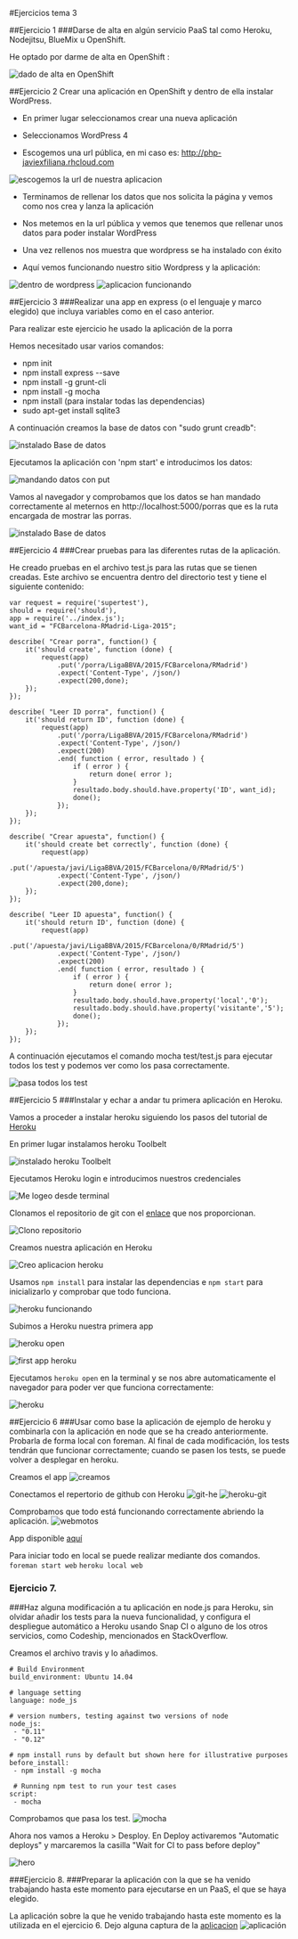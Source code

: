 #Ejercicios tema 3


##Ejercicio 1
###Darse de alta en algún servicio PaaS tal como Heroku, Nodejitsu, BlueMix u OpenShift.

He optado por darme de alta en OpenShift :

![dado de alta en OpenShift](http://i67.tinypic.com/34y1l51.png)


##Ejercicio 2
Crear una aplicación en OpenShift y dentro de ella instalar WordPress.

- En primer lugar seleccionamos crear una nueva aplicación

- Seleccionamos WordPress 4

- Escogemos una url pública, en mi caso es: http://php-javiexfiliana.rhcloud.com

![escogemos la url de nuestra aplicacion](http://i65.tinypic.com/315lbox.png)

- Terminamos de rellenar los datos que nos solicita la página y vemos como nos crea y lanza la aplicación

- Nos metemos en la url pública y vemos que tenemos que rellenar unos datos para poder instalar WordPress

- Una vez rellenos nos muestra que wordpress se ha instalado con éxito

- Aquí vemos funcionando nuestro sitio Wordpress y la aplicación:

![dentro de wordpress](http://i63.tinypic.com/r1mplw.png)
![aplicacion funcionando](http://i68.tinypic.com/b821b7.png)


##Ejercicio 3
###Realizar una app en express (o el lenguaje y marco elegido) que incluya variables como en el caso anterior.

Para realizar este ejercicio he usado la aplicación de la porra

Hemos necesitado usar varios comandos:

* npm init
* npm install express --save
* npm install -g grunt-cli
* npm install -g mocha
* npm install (para instalar todas las dependencias)
* sudo apt-get install sqlite3

A continuación creamos la base de datos con "sudo grunt creadb":

![instalado Base de datos](http://i65.tinypic.com/zu2yv7.png)

Ejecutamos la aplicación con 'npm start' e introducimos los datos:

![mandando datos con put](http://i66.tinypic.com/fw3drr.png)

Vamos al navegador y comprobamos que los datos se han mandado correctamente al meternos en http://localhost:5000/porras que es la ruta encargada de mostrar las porras.

![instalado Base de datos](http://i65.tinypic.com/30uzoer.png)



##Ejercicio 4
###Crear pruebas para las diferentes rutas de la aplicación.

He creado pruebas en el archivo test.js para las rutas que se tienen creadas. Este archivo se encuentra dentro del directorio test y tiene el siguiente contenido:

```
var request = require('supertest'), 
should = require('should'),
app = require('../index.js');
want_id = "FCBarcelona-RMadrid-Liga-2015";

describe( "Crear porra", function() {
	it('should create', function (done) {
		request(app)
			.put('/porra/LigaBBVA/2015/FCBarcelona/RMadrid')
			.expect('Content-Type', /json/)
			.expect(200,done);
	});
});

describe( "Leer ID porra", function() {
	it('should return ID', function (done) {
		request(app)
			.put('/porra/LigaBBVA/2015/FCBarcelona/RMadrid')
			.expect('Content-Type', /json/)
			.expect(200)
			.end( function ( error, resultado ) {
				if ( error ) {
					return done( error );
				}
				resultado.body.should.have.property('ID', want_id);
				done();
			});
	});
});

describe( "Crear apuesta", function() {
	it('should create bet correctly', function (done) {
		request(app)
			.put('/apuesta/javi/LigaBBVA/2015/FCBarcelona/0/RMadrid/5')
			.expect('Content-Type', /json/)
			.expect(200,done);
	});
});
			
describe( "Leer ID apuesta", function() {
	it('should return ID', function (done) {
		request(app)
			.put('/apuesta/javi/LigaBBVA/2015/FCBarcelona/0/RMadrid/5')
			.expect('Content-Type', /json/)
			.expect(200)		
			.end( function ( error, resultado ) {
				if ( error ) {
					return done( error );
				}
				resultado.body.should.have.property('local','0');
				resultado.body.should.have.property('visitante','5');
				done();
			});
    });
});

```

A continuación ejecutamos el comando mocha test/test.js para ejecutar todos los test y podemos ver como los pasa correctamente.

![pasa todos los test](http://i67.tinypic.com/9097no.png)


##Ejercicio 5
###Instalar y echar a andar tu primera aplicación en Heroku.

Vamos a proceder a instalar heroku siguiendo los pasos del tutorial de [Heroku](https://devcenter.heroku.com/articles/getting-started-with-nodejs#introduction)

En primer lugar instalamos heroku Toolbelt

![instalado heroku Toolbelt](http://i63.tinypic.com/14jqbs6.png)

Ejecutamos Heroku login e introducimos nuestros credenciales

![Me logeo desde terminal](http://i67.tinypic.com/2w53cqc.png)

Clonamos el repositorio de git con el [enlace](https://github.com/heroku/node-js-getting-started.git) que nos proporcionan.

![Clono repositorio](http://i68.tinypic.com/15oa51s.png)

Creamos nuestra aplicación en Heroku

![Creo aplicacion heroku](http://i63.tinypic.com/wtahab.png)

Usamos `npm install` para instalar las dependencias e `npm start` para inicializarlo y comprobar que todo funciona.

![heroku funcionando](http://i67.tinypic.com/takknb.png)

Subimos a Heroku nuestra primera app

![heroku open](http://i63.tinypic.com/bi72v8.png)

![first app heroku](http://i63.tinypic.com/eu2fs7.png)

Ejecutamos `heroku open` en la terminal y se nos abre automaticamente el navegador para poder ver que funciona correctamente:

![heroku](http://i66.tinypic.com/ruz76r.png)

##Ejercicio 6
###Usar como base la aplicación de ejemplo de heroku y combinarla con la aplicación en node que se ha creado anteriormente. Probarla de forma local con foreman. Al final de cada modificación, los tests tendrán que funcionar correctamente; cuando se pasen los tests, se puede volver a desplegar en heroku.

Creamos el app
![creamos](http://i68.tinypic.com/2cpw02b.png)

Conectamos el repertorio de github con Heroku
![git-he](http://i63.tinypic.com/bf49ra.png)
![heroku-git](http://i63.tinypic.com/54bo8k.png)

Comprobamos que todo está funcionando correctamente abriendo la aplicación.
![webmotos](http://i67.tinypic.com/im5dfp.png)

App disponible [aquí](https://webmotos.herokuapp.com/)

Para iniciar todo en local se puede realizar mediante dos comandos.
`foreman start web`
`heroku local web`



### Ejercicio 7.
###Haz alguna modificación a tu aplicación en node.js para Heroku, sin olvidar añadir los tests para la nueva funcionalidad, y configura el despliegue automático a Heroku usando Snap CI o alguno de los otros servicios, como Codeship, mencionados en StackOverflow.

Creamos el archivo travis y lo añadimos.

```
# Build Environment
build_environment: Ubuntu 14.04

# language setting
language: node_js

# version numbers, testing against two versions of node
node_js:
 - "0.11"
 - "0.12"

# npm install runs by default but shown here for illustrative purposes
before_install:
 - npm install -g mocha

 # Running npm test to run your test cases
script:
 - mocha
```

Comprobamos que pasa los test.
![mocha](http://i67.tinypic.com/210hb3m.png)

Ahora nos vamos a Heroku > Desploy. 
En Deploy activaremos "Automatic deploys" y marcaremos la casilla "Wait for CI to pass before deploy"

![hero](http://i65.tinypic.com/1z56blg.png)



###Ejercicio 8.
###Preparar la aplicación con la que se ha venido trabajando hasta este momento para ejecutarse en un PaaS, el que se haya elegido.

La aplicación sobre la que he venido trabajando hasta este momento es la utilizada en el ejercicio 6. 
Dejo alguna captura de la [aplicacion](http://i65.tinypic.com/a44i9h.png)
![aplicación](https://webmotos.herokuapp.com/)
